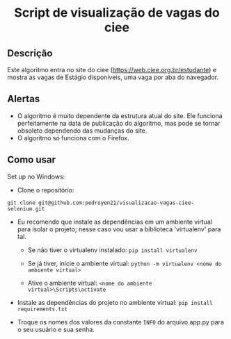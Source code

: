<h1 align="center"> Script de visualização de vagas do ciee </h1>

<h2>Descrição</h2>

Este algoritmo entra no site do ciee (https://web.ciee.org.br/estudante) e mostra as vagas de Estágio disponíveis, uma vaga por aba do navegador.

<h2>Alertas</h2> 

- O algoritmo é muito dependente da estrutura atual do site. Ele funciona perfeitamente na data de publicação do algoritmo, mas pode se tornar obsoleto dependendo das mudanças do site.
- O algoritmo só funciona com o Firefox.

<h2>Como usar</h2>

Set up no Windows:

- Clone o repositório:

`git clone git@github.com:pedroyen21/visualizacao-vagas-ciee-selenium.git`

- Eu recomendo que instale as dependências em um ambiente virtual para isolar o projeto; nesse caso vou usar a biblioteca 'virtualenv' para tal.
   - Se não tiver o virtualenv instalado: 
      `pip install virtualenv`
  
   - Se já tiver, inicie o ambiente virtual:
       `python -m virtualenv <nome do ambiente virtual>`
   
   - Ative o ambiente virtual: 
       `<nome do ambiente virtual>\Scripts\activate`

- Instale as dependências do projeto no ambiente virtual: 
  `pip install requirements.txt`

- Troque os nomes dos valores da constante `INFO` do arquivo app.py para o seu usuário e sua senha.
